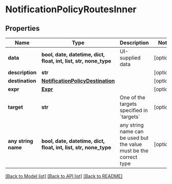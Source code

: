 # NotificationPolicyRoutesInner


## Properties
Name | Type | Description | Notes
------------ | ------------- | ------------- | -------------
**data** | **bool, date, datetime, dict, float, int, list, str, none_type** | UI-supplied data | [optional] 
**description** | **str** |  | [optional] 
**destination** | [**NotificationPolicyDestination**](NotificationPolicyDestination.md) |  | [optional] 
**expr** | [**Expr**](Expr.md) |  | [optional] 
**target** | **str** | One of the targets specified in &#x60;targets&#x60; | [optional] 
**any string name** | **bool, date, datetime, dict, float, int, list, str, none_type** | any string name can be used but the value must be the correct type | [optional]

[[Back to Model list]](../README.md#documentation-for-models) [[Back to API list]](../README.md#documentation-for-api-endpoints) [[Back to README]](../README.md)


